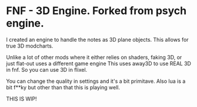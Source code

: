 # FNF - 3D Engine. Forked from psych engine.

I created an engine to handle the notes as 3D plane objects.
This allows for true 3D modcharts.

Unlike a lot of other mods where it either relies on shaders, faking 3D, or just flat-out uses a different game engine
This uses away3D to use REAL 3D in fnf. So you can use 3D in flixel.

You can change the quality in settings and it's a bit primitave.
Also lua is a bit f**ky but other than that this is playing well.

THIS IS WIP!